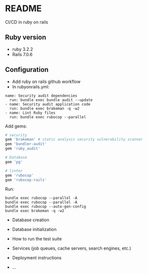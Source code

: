 # README

CI/CD in ruby on rails

## Ruby version

- ruby 3.2.2
- Rails 7.0.6

## Configuration

- Add ruby on rails github workflow
- In rubyonrails.yml:

```
name: Security audit dependencies
  run: bundle exec bundle audit --update
- name: Security audit application code
  run: bundle exec brakeman -q -w2
- name: Lint Ruby files
  run: bundle exec rubocop --parallel
```

Add gems:

```ruby
# security
gem 'brakeman' # static analysis security vulnerability scanner
gem 'bundler-audit'
gem 'ruby_audit'

# Database
gem 'pg'

# linter
gem 'rubocop'
gem 'rubocop-rails'
```

Run:

```
bundle exec rubocop --parallel -A
bundle exec rubocop --parallel -A
bundle exec rubocop --auto-gen-config
bundle exec brakeman -q -w2
```

- Database creation

- Database initialization

- How to run the test suite

- Services (job queues, cache servers, search engines, etc.)

- Deployment instructions

- ...
